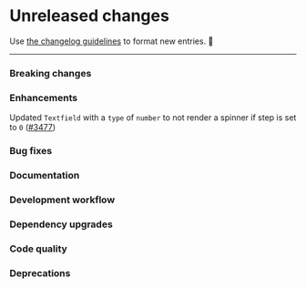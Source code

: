 # Unreleased changes

Use [the changelog guidelines](https://git.io/polaris-changelog-guidelines) to format new entries. 💜

---

### Breaking changes

### Enhancements

 Updated `Textfield` with a `type` of `number` to not render a spinner if step is set to `0` ([#3477](https://github.com/Shopify/polaris-react/pull/3477))
 
### Bug fixes

### Documentation

### Development workflow

### Dependency upgrades

### Code quality

### Deprecations
